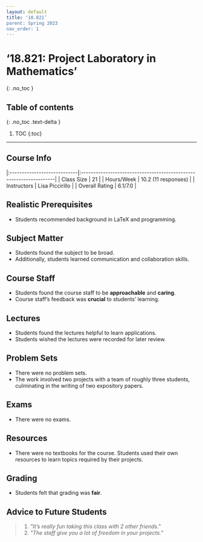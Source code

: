 ```yaml
---
layout: default
title: '18.821’
parent: Spring 2023
nav_order: 1
---
```


# ‘18.821: Project Laboratory in Mathematics’
{: .no_toc }

## Table of contents
{: .no_toc .text-delta }

1. TOC
{:toc}

---

## Course Info

|:----------------------------|:-------------------------------------------------------------------|
| Class Size    		| 21                                                            		|
| Hours/Week        	| 10.2 (11 responses)                                          	| 
| Instructors         	| Lisa Piccirillo						|
| Overall Rating	| 6.1/7.0						|

## Realistic Prerequisites
* Students recommended background in LaTeX and programming.

## Subject Matter
* Students found the subject to be broad.
* Additionally, students learned communication and collaboration skills.

## Course Staff
* Students found the course staff to be **approachable** and **caring**. 
* Course staff’s feedback was **crucial** to students’ learning.

## Lectures
* Students found the lectures helpful to learn applications. 
* Students wished the lectures were recorded for later review.

## Problem Sets
* There were no problem sets.
* The work involved two projects with a team of roughly three students, culminating in the writing of two expository papers.

## Exams
* There were no exams.

## Resources
* There were no textbooks for the course. Students used their own resources to learn topics required by their projects.

## Grading
* Students felt that grading was **fair**.

## Advice to Future Students
> 1. *"It’s really fun taking this class with 2 other friends."* 
> 2. *"The staff give you a lot of freedom in your projects."*
